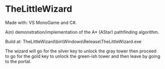 # TheLittleWizard

Made with: VS MonoGame and C#.

A(n) demonstration/implementation of the A* (AStar) pathfinding algorithm.

Build at: TheLittleWizard\bin\Windows\Release\TheLittleWizard.exe

The wizard will go for the silver key to unlock the gray tower then proceed to go for the gold key to unlock the green-ish tower and then leave by going to the portal.
